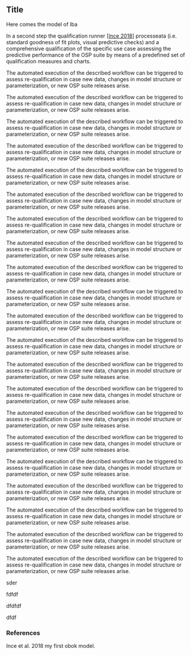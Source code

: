 ## Title

Here comes the model of Iba 


In a second step the qualification runner [[Ince 2018](https://raw.githubusercontent.com/sfrechen/Qualification-DDI-CYP3A4/master/test.md#References)] processeata (i.e. standard goodness of fit plots, visual predictive checks) and a comprehensive qualification of the specific use case assessing the predictive performance of the OSP suite by means of a predefined set of qualification measures and charts. 

The automated execution of the described workflow can be triggered to assess re-qualification in case new data, changes in model structure or parameterization, or new OSP suite releases arise.


The automated execution of the described workflow can be triggered to assess re-qualification in case new data, changes in model structure or parameterization, or new OSP suite releases arise.


The automated execution of the described workflow can be triggered to assess re-qualification in case new data, changes in model structure or parameterization, or new OSP suite releases arise.


The automated execution of the described workflow can be triggered to assess re-qualification in case new data, changes in model structure or parameterization, or new OSP suite releases arise.


The automated execution of the described workflow can be triggered to assess re-qualification in case new data, changes in model structure or parameterization, or new OSP suite releases arise.


The automated execution of the described workflow can be triggered to assess re-qualification in case new data, changes in model structure or parameterization, or new OSP suite releases arise.


The automated execution of the described workflow can be triggered to assess re-qualification in case new data, changes in model structure or parameterization, or new OSP suite releases arise.


The automated execution of the described workflow can be triggered to assess re-qualification in case new data, changes in model structure or parameterization, or new OSP suite releases arise.


The automated execution of the described workflow can be triggered to assess re-qualification in case new data, changes in model structure or parameterization, or new OSP suite releases arise.


The automated execution of the described workflow can be triggered to assess re-qualification in case new data, changes in model structure or parameterization, or new OSP suite releases arise.


The automated execution of the described workflow can be triggered to assess re-qualification in case new data, changes in model structure or parameterization, or new OSP suite releases arise.


The automated execution of the described workflow can be triggered to assess re-qualification in case new data, changes in model structure or parameterization, or new OSP suite releases arise.


The automated execution of the described workflow can be triggered to assess re-qualification in case new data, changes in model structure or parameterization, or new OSP suite releases arise.


The automated execution of the described workflow can be triggered to assess re-qualification in case new data, changes in model structure or parameterization, or new OSP suite releases arise.


The automated execution of the described workflow can be triggered to assess re-qualification in case new data, changes in model structure or parameterization, or new OSP suite releases arise.


The automated execution of the described workflow can be triggered to assess re-qualification in case new data, changes in model structure or parameterization, or new OSP suite releases arise.


The automated execution of the described workflow can be triggered to assess re-qualification in case new data, changes in model structure or parameterization, or new OSP suite releases arise.


The automated execution of the described workflow can be triggered to assess re-qualification in case new data, changes in model structure or parameterization, or new OSP suite releases arise.


The automated execution of the described workflow can be triggered to assess re-qualification in case new data, changes in model structure or parameterization, or new OSP suite releases arise.


The automated execution of the described workflow can be triggered to assess re-qualification in case new data, changes in model structure or parameterization, or new OSP suite releases arise.


The automated execution of the described workflow can be triggered to assess re-qualification in case new data, changes in model structure or parameterization, or new OSP suite releases arise.










sder












fdfdf







































dfdfdf



dfdf



### References

Ince et al. 2018 my first obok model.

